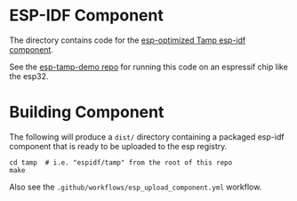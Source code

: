 # ESP-IDF Component

The directory contains code for the
[esp-optimized Tamp esp-idf component](https://components.espressif.com/components/brianpugh/tamp).

See the [esp-tamp-demo repo](https://github.com/BrianPugh/esp-tamp-demo) for
running this code on an espressif chip like the esp32.

# Building Component

The following will produce a `dist/` directory containing a packaged esp-idf
component that is ready to be uploaded to the esp registry.

```
cd tamp  # i.e. "espidf/tamp" from the root of this repo
make
```

Also see the `.github/workflows/esp_upload_component.yml` workflow.
